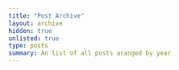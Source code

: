 ```yaml
---
title: "Post Archive"
layout: archive
hidden: true
unlisted: true
type: posts
summary: An list of all posts aranged by year
---
```

